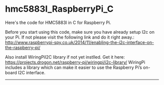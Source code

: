 # hmc5883l_RaspberryPi_C
Here's the code for HMC5883l in C for Raspberry Pi. 

Before you start using this code, make sure you have already setup I2c on your Pi.
If not
please visit the following link and do it right away.: http://www.raspberrypi-spy.co.uk/2014/11/enabling-the-i2c-interface-on-the-raspberry-pi/

Also install WiringPiI2C library if not yet instlled. Get it here: https://projects.drogon.net/raspberry-pi/wiringpi/i2c-library/
WiringPi includes a library which can make it easier to use the Raspberry Pi’s on-board I2C interface.

***********************************************************************************************************************************




